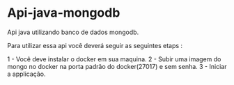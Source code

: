 # Api-java-mongodb
Api java utilizando banco de dados mongodb.


Para utilizar essa api você deverá seguir as seguintes etaps : 

1 - Você deve instalar o docker em sua maquina.
2 - Subir uma imagem do mongo no docker na porta padrão do docker(27017) e sem senha.
3 - Iniciar a applicação.

